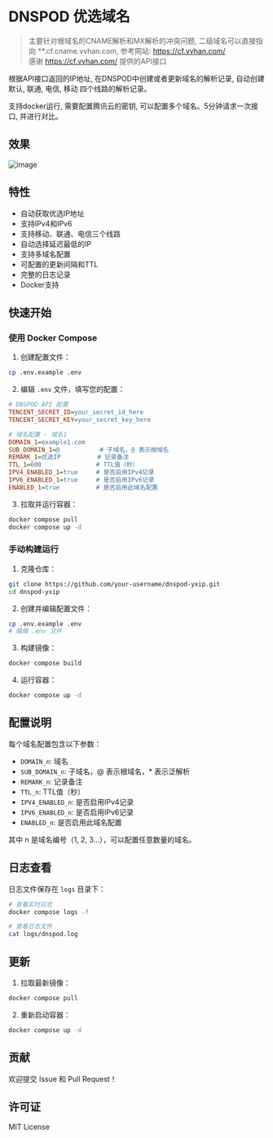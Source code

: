 # DNSPOD 优选域名

> 主要针对根域名的CNAME解析和MX解析的冲突问题, 二级域名可以直接指向 **.cf.cname.vvhan.com, 参考网站: https://cf.vvhan.com/  
> 感谢 https://cf.vvhan.com/ 提供的API接口

根据API接口返回的IP地址, 在DNSPOD中创建或者更新域名的解析记录, 自动创建 默认, 联通, 电信, 移动 四个线路的解析记录。 

支持docker运行, 需要配置腾讯云的密钥, 可以配置多个域名。5分钟请求一次接口, 并进行对比。

## 效果

![image](https://github.com/user-attachments/assets/b334e833-417a-4919-ae7c-799de67e60ba)


## 特性

- 自动获取优选IP地址
- 支持IPv4和IPv6
- 支持移动、联通、电信三个线路
- 自动选择延迟最低的IP
- 支持多域名配置
- 可配置的更新间隔和TTL
- 完整的日志记录
- Docker支持

## 快速开始

### 使用 Docker Compose

1. 创建配置文件：
```bash
cp .env.example .env
```

2. 编辑 `.env` 文件，填写您的配置：
```ini
# DNSPOD API 配置
TENCENT_SECRET_ID=your_secret_id_here
TENCENT_SECRET_KEY=your_secret_key_here

# 域名配置 - 域名1
DOMAIN_1=example1.com
SUB_DOMAIN_1=@           # 子域名，@ 表示根域名
REMARK_1=优选IP          # 记录备注
TTL_1=600               # TTL值（秒）
IPV4_ENABLED_1=true     # 是否启用IPv4记录
IPV6_ENABLED_1=true     # 是否启用IPv6记录
ENABLED_1=true          # 是否启用此域名配置
```

3. 拉取并运行容器：
```bash
docker compose pull
docker compose up -d
```

### 手动构建运行

1. 克隆仓库：
```bash
git clone https://github.com/your-username/dnspod-yxip.git
cd dnspod-yxip
```

2. 创建并编辑配置文件：
```bash
cp .env.example .env
# 编辑 .env 文件
```

3. 构建镜像：
```bash
docker compose build
```

4. 运行容器：
```bash
docker compose up -d
```

## 配置说明

每个域名配置包含以下参数：
- `DOMAIN_n`: 域名
- `SUB_DOMAIN_n`: 子域名，@ 表示根域名，* 表示泛解析
- `REMARK_n`: 记录备注
- `TTL_n`: TTL值（秒）
- `IPV4_ENABLED_n`: 是否启用IPv4记录
- `IPV6_ENABLED_n`: 是否启用IPv6记录
- `ENABLED_n`: 是否启用此域名配置

其中 n 是域名编号（1, 2, 3...），可以配置任意数量的域名。

## 日志查看

日志文件保存在 `logs` 目录下：
```bash
# 查看实时日志
docker compose logs -f

# 查看日志文件
cat logs/dnspod.log
```

## 更新

1. 拉取最新镜像：
```bash
docker compose pull
```

2. 重新启动容器：
```bash
docker compose up -d
```

## 贡献

欢迎提交 Issue 和 Pull Request！

## 许可证

MIT License

